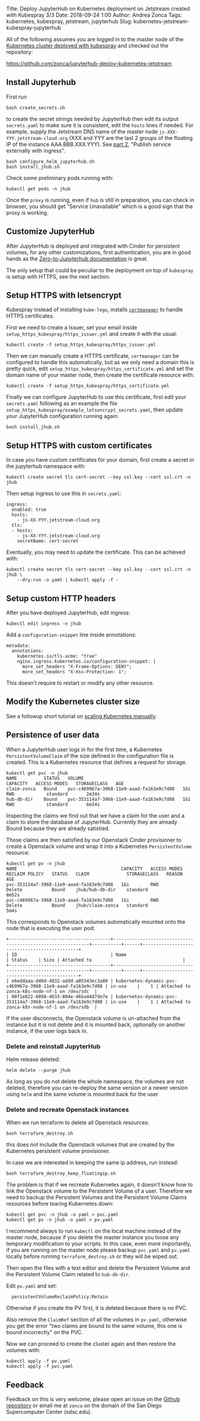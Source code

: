 Title: Deploy JupyterHub on Kubernetes deployment on Jetstream created with Kubespray 3/3
Date: 2018-09-24 1:00
Author: Andrea Zonca
Tags: kubernetes, kubespray, jetstream, jupyterhub
Slug: kubernetes-jetstream-kubespray-jupyterhub

All of the following assumes you are logged in to the master node of the [Kubernetes cluster deployed with kubespray](https://zonca.github.io/2018/09/kubernetes-jetstream-kubespray.html) and checked out the repository:

<https://github.com/zonca/jupyterhub-deploy-kubernetes-jetstream>

## Install Jupyterhub

First run

```
bash create_secrets.sh
```

to create the secret strings needed by JupyterHub then edit its output
`secrets.yaml` to make sure it is consistent, edit the `hosts` lines if needed. For example, supply the Jetstream DNS name of the master node `js-XXX-YYY.jetstream-cloud.org` (XXX and YYY are the last 2 groups of the floating IP of the instance AAA.BBB.XXX.YYY). See [part 2](https://zonca.github.io/2018/09/kubernetes-jetstream-kubespray-explore.html), "Publish service externally with ingress".

    bash configure_helm_jupyterhub.sh
    bash install_jhub.sh

Check some preliminary pods running with:

    kubectl get pods -n jhub

Once the `proxy` is running, even if `hub` is still in preparation, you can check
in browser, you should get "Service Unavailable" which is a good sign that
the proxy is working.

## Customize JupyterHub

After JupyterHub is deployed and integrated with Cinder for persistent volumes,
for any other customizations, first authentication, you are in good hands as the
[Zero-to-Jupyterhub documentation](https://zero-to-jupyterhub.readthedocs.io/en/stable/extending-jupyterhub.html) is great.

The only setup that could be peculiar to the deployment on top of `kubespray` is setup with HTTPS, see the next section.

## Setup HTTPS with letsencrypt

Kubespray instead of installing `kube-lego`, installs [`certmanager`](https://cert-manager.readthedocs.io/en/latest/index.html) to handle HTTPS certificates.

First we need to create a Issuer, set your email inside `setup_https_kubespray/https_issuer.yml` and create it with the usual:

    kubectl create -f setup_https_kubespray/https_issuer.yml

Then we can manually create a HTTPS certificate, `certmanager` can be configured to handle this automatically, but as we only need a domain this is pretty quick, edit `setup_https_kubespray/https_certificate.yml` and set the domain name of your master node, then create the certificate resource with:

    kubectl create -f setup_https_kubespray/https_certificate.yml

Finally we can configure JupyterHub to use this certificate, first edit your `secrets.yaml` following as an example the file `setup_https_kubespray/example_letsencrypt_secrets.yaml`, then update your JupyterHub configuration running again:

    bash install_jhub.sh

## Setup HTTPS with custom certificates

In case you have custom certificates for your domain, first create a secret in the jupyterhub namespace with:

    kubectl create secret tls cert-secret --key ssl.key --cert ssl.crt -n jhub

Then setup ingress to use this in `secrets.yaml`:


```
ingress:
  enabled: true
  hosts:
    - js-XX-YYY.jetstream-cloud.org
  tls:
  - hosts:
    - js-XX-YYY.jetstream-cloud.org
    secretName: cert-secret
```

Eventually, you may need to update the certificate. This can be achieved with:

```
kubectl create secret tls cert-secret --key ssl.key --cert ssl.crt -n jhub \
    --dry-run -o yaml | kubectl apply -f -
```

## Setup custom HTTP headers

After you have deployed JupyterHub, edit ingress:

    kubectl edit ingress -n jhub

Add a `configuration-snippet` line inside annotations:

```
metadata:
  annotations:
    kubernetes.io/tls-acme: "true"
    nginx.ingress.kubernetes.io/configuration-snippet: |
      more_set_headers "X-Frame-Options: DENY";
      more_set_headers "X-Xss-Protection: 1";
```

This doesn't require to restart or modify any other resource.

## Modify the Kubernetes cluster size

See a followup short tutorial on [scaling Kubernetes manually](https://zonca.github.io/2019/02/scale-kubernetes-jupyterhub-manually.html).

## Persistence of user data

When a JupyterHub user logs in for the first time, a Kubernetes `PersistentVolumeClaim` of the size defined in the configuration file is created. This is a Kubernetes resource that defines a request for storage.

```
kubectl get pvc -n jhub
NAME          STATUS   VOLUME                                     CAPACITY   ACCESS MODES   STORAGECLASS   AGE
claim-zonca   Bound    pvc-c469967a-3968-11e9-aaad-fa163e9c7d08   1Gi        RWO            standard       2m34s
hub-db-dir    Bound    pvc-353114a7-3968-11e9-aaad-fa163e9c7d08   1Gi        RWO            standard       6m34s
```

Inspecting the claims we find out that we have a claim for the user and a claim to store the database of JupyterHub. Currently they are already Bound because they are already satistied.

Those claims are then satisfied by our Openstack Cinder provisioner to create a Openstack volume and wrap it into a Kubernetes `PersistentVolume` resource:

```
kubectl get pv -n jhub
NAME                                       CAPACITY   ACCESS MODES   RECLAIM POLICY   STATUS   CLAIM              STORAGECLASS   REASON   AGE
pvc-353114a7-3968-11e9-aaad-fa163e9c7d08   1Gi        RWO            Delete           Bound    jhub/hub-db-dir    standard                8m52s
pvc-c469967a-3968-11e9-aaad-fa163e9c7d08   1Gi        RWO            Delete           Bound    jhub/claim-zonca   standard                5m4s
```

This corresponds to Openstack volumes automatically mounted onto the node that is executing the user pod:

```
+--------------------------------------+-------------------------------------------------------------+-----------+------+----------------------------------------------+
| ID                                   | Name                                                        | Status    | Size | Attached to                                  |
+--------------------------------------+-------------------------------------------------------------+-----------+------+----------------------------------------------+
| e6eddaaa-d40d-4832-addd-a05343ec3a80 | kubernetes-dynamic-pvc-c469967a-3968-11e9-aaad-fa163e9c7d08 | in-use    |    1 | Attached to zonca-k8s-node-nf-1 on /dev/sdc  |
| 00f1e822-8098-4633-804e-46ba44d7de7e | kubernetes-dynamic-pvc-353114a7-3968-11e9-aaad-fa163e9c7d08 | in-use    |    1 | Attached to zonca-k8s-node-nf-1 on /dev/sdb  |
```

If the user disconnects, the Openstack volume is un-attached from the instance but it is not delete and it is mounted back, optionally on another instance, if the user logs back in.

### Delete and reinstall JupyterHub

Helm release deleted:

    helm delete --purge jhub

As long as you do not delete the whole namespace, the volumes are not deleted, therefore you can re-deploy the same version or a newer version using `helm` and the same volume is mounted back for the user

### Delete and recreate Openstack instances

When we run terraform to delete all Openstack resources:

    bash terraform_destroy.sh

this does not include the Openstack volumes that are created by the Kubernetes persistent volume provisioner.

In case we are interested in keeping the same ip address, run instead:

    bash terraform_destroy_keep_floatingip.sh

The problem is that if we recreate Kubernetes again, it doesn't know how to link the Openstack volume to the Persistent Volume of a user.
Therefore we need to backup the Persistent Volumes and the Persistent Volume Claims resources before tearing Kubernetes down:

    kubectl get pvc -n jhub -o yaml > pvc.yaml
    kubectl get pv -n jhub -o yaml > pv.yaml

I recommend always to run `kubectl` on the local machine instead of the master node, because if you delete the master instance you loose any temporary modification to your scripts. In this case, even more importantly, if you are running on the master node please backup `pvc.yaml` and `pv.yaml` locally before running `terraform_destroy.sh` or they will be wiped out.

Then open the files with a text editor and delete the Persistent Volume and the Persistent Volume Claim related to `hub-db-dir`.

Edit `pv.yaml` and set:

      persistentVolumeReclaimPolicy:Retain

Otherwise if you create the PV first, it is deleted because there is no PVC.

Also remove the `ClaimRef` section of all the volumes in `pv.yaml`, otherwise you get the error "two claims are bound to the same volume, this one is bound incorrectly" on the PVC.

Now we can proceed to create the cluster again and then restore the volumes with:

    kubectl apply -f pv.yaml
    kubectl apply -f pvc.yaml


## Feedback

Feedback on this is very welcome, please open an issue on the [Github repository](https://github.com/zonca/jupyterhub-deploy-kubernetes-jetstream) or email me at `zonca` on the domain of the San Diego Supercomputer Center (sdsc.edu).
